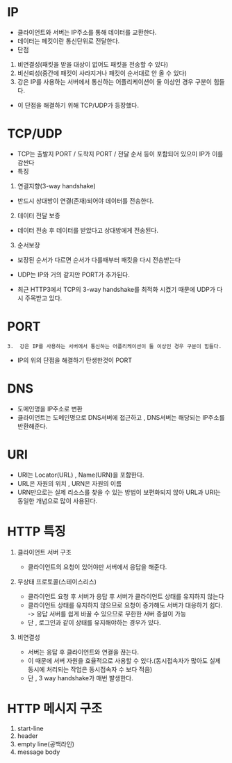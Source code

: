 # **IP**

- 클라이언트와 서버는 IP주소를 통해 데이터를 교환한다.
- 데이터는 페킷이란 통신단위로 전달한다.
- 단점

1.  비연결성(패킷을 받을 대상이 없어도 패킷을 전송할 수 있다)
2.  비신뢰성(중간에 패킷이 사라지거나 패킷이 순서대로 안 올 수 있다)
3.  강은 IP를 사용하는 서버에서 통신하는 어플리케이션이 둘 이상인 경우 구분이 힘들다.

- 이 단점을 해결하기 위해 TCP/UDP가 등장했다.

# **TCP/UDP**

- TCP는 출발지 PORT / 도착지 PORT / 전달 순서 등이 포함되어 있으미 IP가 이를 감싼다
- 특징

1.  연결지향(3-way handshake)

- 반드시 상대방이 연결(존재)되어야 데이터를 전송한다.

2. 데이터 전달 보증

- 데이터 전송 후 데이터를 받았다고 상대방에게 전송된다.

3. 순서보장

- 보장된 순서가 다르면 순서가 다를때부터 패킷을 다시 전송받는다

- UDP는 IP와 거의 같지만 PORT가 추가된다.

- 최근 HTTP3에서 TCP의 3-way handshake를 최적화 시켰기 때문에 UDP가 다시 주목받고 있다.

# **PORT**

```
3.  강은 IP를 사용하는 서버에서 통신하는 어플리케이션이 둘 이상인 경우 구분이 힘들다.
```

- IP의 위의 단점을 해결하기 탄생한것이 PORT

# **DNS**

- 도메인명을 IP주소로 변환
- 클라이언트는 도메인명으로 DNS서버에 접근하고 , DNS서버는 해당되는 IP주소를 반환해준다.

# **URI**

- URI는 Locator(URL) , Name(URN)을 포함한다.
- URL은 자원의 위치 , URN은 자원의 이름
- URN만으로는 실제 리소스를 찾을 수 있는 방법이 보편화되지 않아 URL과 URI는 동일한 개념으로 많이 사용된다.

# **HTTP 특징**

1. 클라이언트 서버 구조

   - 클라이언트의 요청이 있어야만 서버에서 응답을 해준다.

2. 무상태 프로토콜(스테이스리스)

   - 클라이언트 요청 후 서버가 응답 후 서버가 클라이언트 상태를 유지하지 않는다
   - 클라이언트 상태를 유지하지 않으므로 요청이 증가해도 서버가 대응하기 쉽다. -> 응답 서버를 쉽게 바꿀 수 있으므로 무한한 서버 증설이 가능
   - 단 , 로그인과 같이 상태를 유지해야하는 경우가 있다.

3. 비연결성

   - 서버는 응답 후 클라이언트와 연결을 끊는다.
   - 이 때문에 서버 자원을 효율적으로 사용할 수 있다.(동시접속자가 많아도 실제 동시에 처리되는 작업은 동시접속자 수 보다 적음)
   - 단 , 3 way handshake가 매번 발생한다.

# **HTTP 메시지 구조**

1. start-line
2. header
3. empty line(공백라인)
4. message body

